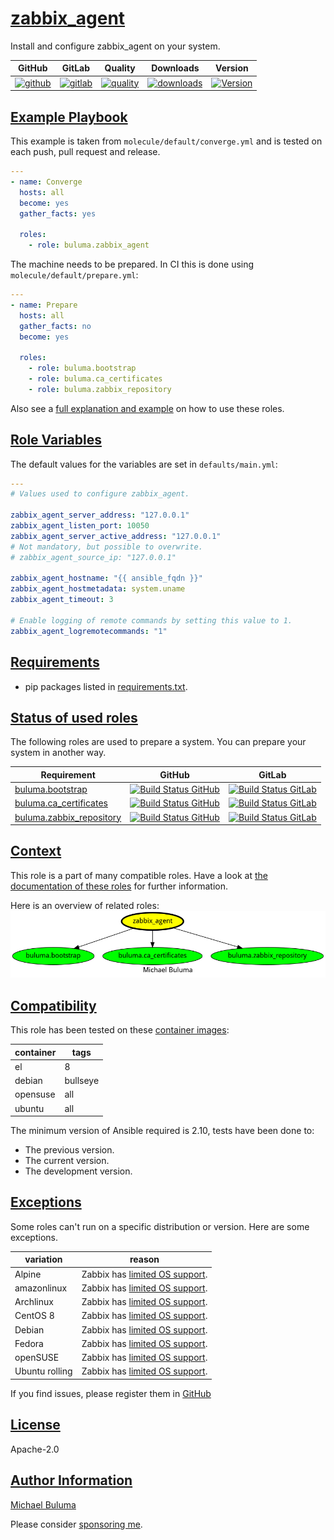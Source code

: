 # [zabbix_agent](#zabbix_agent)

Install and configure zabbix_agent on your system.

|GitHub|GitLab|Quality|Downloads|Version|
|------|------|-------|---------|-------|
|[![github](https://github.com/buluma/ansible-role-zabbix_agent/workflows/Ansible%20Molecule/badge.svg)](https://github.com/buluma/ansible-role-zabbix_agent/actions)|[![gitlab](https://gitlab.com/buluma/ansible-role-zabbix_agent/badges/master/pipeline.svg)](https://gitlab.com/buluma/ansible-role-zabbix_agent)|[![quality](https://img.shields.io/ansible/quality/35761)](https://galaxy.ansible.com/buluma/zabbix_agent)|[![downloads](https://img.shields.io/ansible/role/d/35761)](https://galaxy.ansible.com/buluma/zabbix_agent)|[![Version](https://img.shields.io/github/release/buluma/ansible-role-zabbix_agent.svg)](https://github.com/buluma/ansible-role-zabbix_agent/releases/)|

## [Example Playbook](#example-playbook)

This example is taken from `molecule/default/converge.yml` and is tested on each push, pull request and release.
```yaml
---
- name: Converge
  hosts: all
  become: yes
  gather_facts: yes

  roles:
    - role: buluma.zabbix_agent
```

The machine needs to be prepared. In CI this is done using `molecule/default/prepare.yml`:
```yaml
---
- name: Prepare
  hosts: all
  gather_facts: no
  become: yes

  roles:
    - role: buluma.bootstrap
    - role: buluma.ca_certificates
    - role: buluma.zabbix_repository
```

Also see a [full explanation and example](https://buluma.co.ke/how-to-use-these-roles.html) on how to use these roles.

## [Role Variables](#role-variables)

The default values for the variables are set in `defaults/main.yml`:
```yaml
---
# Values used to configure zabbix_agent.

zabbix_agent_server_address: "127.0.0.1"
zabbix_agent_listen_port: 10050
zabbix_agent_server_active_address: "127.0.0.1"
# Not mandatory, but possible to overwrite.
# zabbix_agent_source_ip: "127.0.0.1"

zabbix_agent_hostname: "{{ ansible_fqdn }}"
zabbix_agent_hostmetadata: system.uname
zabbix_agent_timeout: 3

# Enable logging of remote commands by setting this value to 1.
zabbix_agent_logremotecommands: "1"
```

## [Requirements](#requirements)

- pip packages listed in [requirements.txt](https://github.com/buluma/ansible-role-zabbix_agent/blob/master/requirements.txt).

## [Status of used roles](#status-of-requirements)

The following roles are used to prepare a system. You can prepare your system in another way.

| Requirement | GitHub | GitLab |
|-------------|--------|--------|
|[buluma.bootstrap](https://galaxy.ansible.com/buluma/bootstrap)|[![Build Status GitHub](https://github.com/buluma/ansible-role-bootstrap/workflows/Ansible%20Molecule/badge.svg)](https://github.com/buluma/ansible-role-bootstrap/actions)|[![Build Status GitLab ](https://gitlab.com/buluma/ansible-role-bootstrap/badges/master/pipeline.svg)](https://gitlab.com/buluma/ansible-role-bootstrap)|
|[buluma.ca_certificates](https://galaxy.ansible.com/buluma/ca_certificates)|[![Build Status GitHub](https://github.com/buluma/ansible-role-ca_certificates/workflows/Ansible%20Molecule/badge.svg)](https://github.com/buluma/ansible-role-ca_certificates/actions)|[![Build Status GitLab ](https://gitlab.com/buluma/ansible-role-ca_certificates/badges/master/pipeline.svg)](https://gitlab.com/buluma/ansible-role-ca_certificates)|
|[buluma.zabbix_repository](https://galaxy.ansible.com/buluma/zabbix_repository)|[![Build Status GitHub](https://github.com/buluma/ansible-role-zabbix_repository/workflows/Ansible%20Molecule/badge.svg)](https://github.com/buluma/ansible-role-zabbix_repository/actions)|[![Build Status GitLab ](https://gitlab.com/buluma/ansible-role-zabbix_repository/badges/master/pipeline.svg)](https://gitlab.com/buluma/ansible-role-zabbix_repository)|

## [Context](#context)

This role is a part of many compatible roles. Have a look at [the documentation of these roles](https://buluma.co.ke/) for further information.

Here is an overview of related roles:
![dependencies](https://raw.githubusercontent.com/buluma/ansible-role-zabbix_agent/png/requirements.png "Dependencies")

## [Compatibility](#compatibility)

This role has been tested on these [container images](https://hub.docker.com/u/buluma):

|container|tags|
|---------|----|
|el|8|
|debian|bullseye|
|opensuse|all|
|ubuntu|all|

The minimum version of Ansible required is 2.10, tests have been done to:

- The previous version.
- The current version.
- The development version.

## [Exceptions](#exceptions)

Some roles can't run on a specific distribution or version. Here are some exceptions.

| variation                 | reason                 |
|---------------------------|------------------------|
| Alpine | Zabbix has [limited OS support](https://www.zabbix.com/download). |
| amazonlinux | Zabbix has [limited OS support](https://www.zabbix.com/download). |
| Archlinux | Zabbix has [limited OS support](https://www.zabbix.com/download). |
| CentOS 8 | Zabbix has [limited OS support](https://www.zabbix.com/download). |
| Debian | Zabbix has [limited OS support](https://www.zabbix.com/download). |
| Fedora | Zabbix has [limited OS support](https://www.zabbix.com/download). |
| openSUSE | Zabbix has [limited OS support](https://www.zabbix.com/download). |
| Ubuntu rolling | Zabbix has [limited OS support](https://www.zabbix.com/download). |


If you find issues, please register them in [GitHub](https://github.com/buluma/ansible-role-zabbix_agent/issues)

## [License](#license)

Apache-2.0

## [Author Information](#author-information)

[Michael Buluma](https://buluma.co.ke/)

Please consider [sponsoring me](https://github.com/sponsors/buluma).
